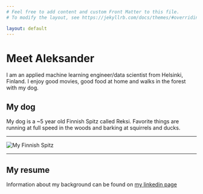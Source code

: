 ```yaml
---
# Feel free to add content and custom Front Matter to this file.
# To modify the layout, see https://jekyllrb.com/docs/themes/#overriding-theme-defaults

layout: default
---
```


# Meet Aleksander

I am an applied machine learning engineer/data scientist from Helsinki, Finland. I enjoy good movies, good food at home and walks in the forest with my dog.



## My dog

My dog is a ~5 year old Finnish Spitz called Reksi. Favorite things are running at full speed in the woods and barking at squirrels and ducks.

---

![My Finnish Spitz]({{site.baseurl}}/assets/dog.jpg)

---

## My resume

Information about my background can be found on [my linkedin page](https://www.linkedin.com/in/aleksander-lempinen-425817a0/)